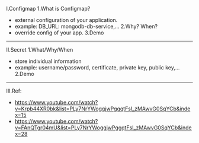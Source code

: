 
I.Configmap
1.What is Configmap?
- external configuration of your application.
- example: DB_URL: mongodb-db-service,...
2.Why? When?
- override config of your app.
3.Demo
---
II.Secret
1.What/Why/When
- store individual information
- example: username/password, certificate, private key, public key,...
2.Demo
---
III.Ref:
- https://www.youtube.com/watch?v=Krpb44XR0bk&list=PLy7NrYWoggjwPggqtFsI_zMAwvG0SqYCb&index=15
- https://www.youtube.com/watch?v=FAnQTgr04mU&list=PLy7NrYWoggjwPggqtFsI_zMAwvG0SqYCb&index=28

